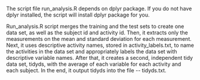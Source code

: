 The script file run_analysis.R depends on dplyr package. 
If you do not have dplyr installed, the script will install dplyr package for you.

Run_analysis.R script merges the training and the test sets to create one data set, 
as well as the subject id and activity id.
Then, it extracts only the measurements on the mean and standard deviation for each measurement. 
Next, it uses descriptive activity names, stored in activity_labels.txt, to name the activities in the data set and 
appropriately labels the data set with descriptive variable names.
After that, it creates a second, independent tidy data set, tidyds, with the average of each variable for each activity and each subject.
In the end, it output tidyds into the file -- tidyds.txt.
